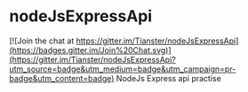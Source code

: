 # nodeJsExpressApi

[![Join the chat at https://gitter.im/Tianster/nodeJsExpressApi](https://badges.gitter.im/Join%20Chat.svg)](https://gitter.im/Tianster/nodeJsExpressApi?utm_source=badge&utm_medium=badge&utm_campaign=pr-badge&utm_content=badge)
NodeJs Express api practise 
